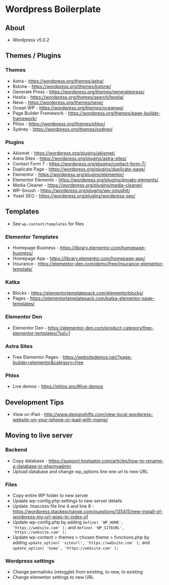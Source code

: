 # Wordpress Boilerplate

## About
* Wordpress v5.0.2

## Themes / Plugins

### Themes

* Astra - https://wordpress.org/themes/astra/
* Bstone - https://wordpress.org/themes/bstone/
* Generate Press - https://wordpress.org/themes/generatepress/
* Hestia - https://wordpress.org/themes/search/hestia/
* Neve - https://wordpress.org/themes/neve/
* Ocean WP - https://wordpress.org/themes/oceanwp/
* Page Builder Framework - https://wordpress.org/themes/page-builder-framework/
* Phlox - https://wordpress.org/themes/phlox/
* Sydney - https://wordpress.org/themes/sydney/

### Plugins
* Akismet - https://wordpress.org/plugins/akismet/
* Astra Sites - https://wordpress.org/plugins/astra-sites/
* Contact Form 7 - https://wordpress.org/plugins/contact-form-7/
* Duplicate Page - https://wordpress.org/plugins/duplicate-page/
* Elementor - https://wordpress.org/plugins/elementor/
* Elementor Elements - https://wordpress.org/plugins/envato-elements/
* Media Cleaner - https://wordpress.org/plugins/media-cleaner/
* WP-Smush - https://wordpress.org/plugins/wp-smushit/
* Yoast SEO - https://wordpress.org/plugins/wordpress-seo/

## Templates
* See `wp-content/templates` for files

### Elementor Templates
* Homepage Business - https://library.elementor.com/homepage-business/
* Homepage App - https://library.elementor.com/homepage-app/
* Insurance - https://elementor-den.com/demo/free/insurance-elementor-template/

### Katka
* Blocks - https://elementortemplatepack.com/elementorblocks/
* Pages - https://elementortemplatepack.com/katka-elementor-page-templates/

### Elementor Den
* Elementor Den - https://elementor-den.com/product-category/free-elementor-templates/?ssl=1

### Astra Sites
* Free Elementor Pages - https://websitedemos.net/?page-builder=elementor&category=free

### Phlox
* Live demos - https://phlox.pro/#live-demos

## Development Tips
* View on iPad - http://www.designshifts.com/view-local-wordpress-website-on-your-iphone-or-ipad-with-mamp/

## Moving to live server

### Backend
* Copy database - https://support.hostgator.com/articles/how-to-rename-a-database-in-phpmyadmin
* Upload database and change wp_options line one url to new URL

### Files
* Copy entire WP folder to new server
* Update wp-config.php settings to new server details
* Update .htaccess file line 4 and line 8 - https://wordpress.stackexchange.com/questions/135415/new-install-of-wordpress-my-url-goes-to-index-of
* Update wp-config.php by adding `define( 'WP_HOME', 'https://website.com' );` and `define( 'WP_SITEURL', 'https://website.com' );`
* Update wp-content > themes > chosen theme > functions.php by adding `update_option( 'siteurl', 'https://website.com' );` and `update_option( 'home', 'https://website.com' );`

### Wordpress settings
* Change permalinks (retoggle) from existing, to new, to existing
* Change elementor settings to new URL